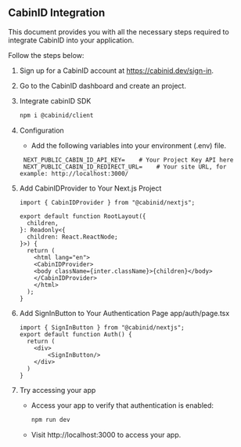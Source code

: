 ## CabinID Integration
This document provides you with all the necessary steps required to integrate CabinID into your application.

Follow the steps below:
1. Sign up for a CabinID account at https://cabinid.dev/sign-in.
    
2. Go to the CabinID dashboard and create an project.
3. Integrate cabinID SDK
    ```bash
   npm i @cabinid/client
    ```
4. Configuration
    - Add the following variables into your environment (.env) file.
   ```dotenv
    NEXT_PUBLIC_CABIN_ID_API_KEY=    # Your Project Key API here
    NEXT_PUBLIC_CABIN_ID_REDIRECT_URL=    # Your site URL, for example: http://localhost:3000/
    ```
5. Add CabinIDProvider to Your Next.js Project
    ```tsx
    import { CabinIDProvider } from "@cabinid/nextjs";

    export default function RootLayout({
      children,
    }: Readonly<{
      children: React.ReactNode;
    }>) {
      return (
        <html lang="en">
        <CabinIDProvider>
        <body className={inter.className}>{children}</body>
        </CabinIDProvider>
        </html>
      );
    }
    ```
6. Add SignInButton to Your Authentication Page app/auth/page.tsx
    ```tsx
    import { SignInButton } from "@cabinid/nextjs";
    export default function Auth() {
      return (
        <div>
            <SignInButton/>
        </div>
      )
    }
    ```
7. Try accessing your app
   - Access your app to verify that authentication is enabled:
      ```bash
      npm run dev
      ```
   - Visit http://localhost:3000 to access your app.